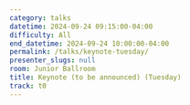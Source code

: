 ```yaml
---
category: talks
datetime: 2024-09-24 09:15:00-04:00
difficulty: All
end_datetime: 2024-09-24 10:00:00-04:00
permalink: /talks/keynote-tuesday/
presenter_slugs: null
room: Junior Ballroom
title: Keynote (to be announced) (Tuesday)
track: t0
---
```

